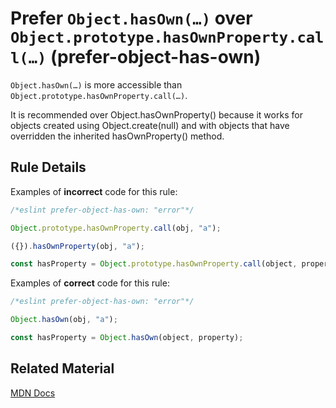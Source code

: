 # Prefer `Object.hasOwn(…)` over `Object.prototype.hasOwnProperty.call(…)` (prefer-object-has-own)

`Object.hasOwn(…)` is more accessible than `Object.prototype.hasOwnProperty.call(…)`.

It is recommended over Object.hasOwnProperty() because it works for objects created using Object.create(null) and with objects that have overridden the inherited hasOwnProperty() method.

## Rule Details

Examples of **incorrect** code for this rule:

```js
/*eslint prefer-object-has-own: "error"*/

Object.prototype.hasOwnProperty.call(obj, "a");

({}).hasOwnProperty(obj, "a");

const hasProperty = Object.prototype.hasOwnProperty.call(object, property);
```

Examples of **correct** code for this rule:

```js
/*eslint prefer-object-has-own: "error"*/

Object.hasOwn(obj, "a");

const hasProperty = Object.hasOwn(object, property);
```

## Related Material

[MDN Docs](https://developer.mozilla.org/en-US/docs/Web/JavaScript/Reference/Global_Objects/Object/hasOwn)
